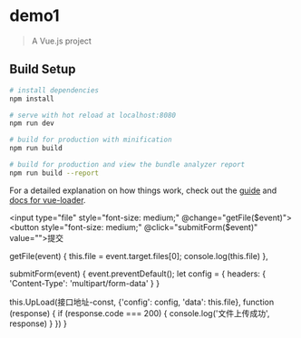 # demo1

> A Vue.js project

## Build Setup

``` bash
# install dependencies
npm install

# serve with hot reload at localhost:8080
npm run dev

# build for production with minification
npm run build

# build for production and view the bundle analyzer report
npm run build --report
```

For a detailed explanation on how things work, check out the [guide](http://vuejs-templates.github.io/webpack/) and [docs for vue-loader](http://vuejs.github.io/vue-loader).


<!-- 文件上传  -->
<!-- 示例：html -->
<!-- accept=".xls,.doc,.txt,.pdf" input添加accept可默认上传文件类型 -->
<input type="file" style="font-size: medium;" @change="getFile($event)">
<button style="font-size: medium;" @click="submitForm($event)" value="">提交</button>
<!-- script -->
<!-- change 检测获取input参数 -->
getFile(event) {
  this.file = event.target.files[0];
  console.log(this.file)
},
<!-- 提交 -->
submitForm(event) {
  event.preventDefault();
  let config = {
    headers: {
      'Content-Type': 'multipart/form-data'
    }
  }
  <!-- {}config为上传需添加，data为请求参数 -->
  this.UpLoad(接口地址-const, {'config': config, 'data': this.file}, function (response) {
    if (response.code === 200) {
      console.log('文件上传成功', response)
    }
  })
}
